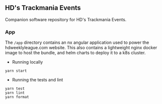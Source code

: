 ## HD's Trackmania Events 

Companion software repository for HD's Trackmania Events.

### App

The `/app` directory contains an nx angular application used to power the hdweeklyleague.com website.
This also contains a lightweight nginx docker image to host the bundle, and helm charts to deploy it to a k8s cluster.

- Running locally
```
yarn start
```

- Running the tests and lint
```
yarn test
yarn lint
yarn format
```
